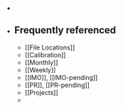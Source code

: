 -
- ## Frequently referenced
	- [[File Locations]]
	- [[Calibration]]
	- [[Monthly]]
	- [[Weekly]]
	- [[IMO]], [[IMO-pending]]
	- [[PR]], [[PR-pending]]
	- [[Projects]]
	-